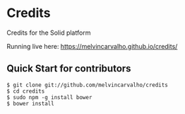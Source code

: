 # Credits

Credits for the Solid platform

Running live here: https://melvincarvalho.github.io/credits/

Quick Start for contributors
----------------------------

```
$ git clone git://github.com/melvincarvalho/credits
$ cd credits
$ sudo npm -g install bower
$ bower install
```
